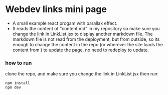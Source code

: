 # Webdev links mini page

- A small example react progam with parallax effect.
- It reads the content of "content.md" in my repository
  so make sure you change the link in LinkList.jsx to display another markdown file. The markdown file is
  not read from the deployment, but from outside, so its enough to change the content in the repo (or wherever
  the site loads the content from ) to update the page, no need to redeploy to update.

### how to run

clone the repo, and make sure you change the link in LinkList.jsx
then run:

```
npm install
npm dev

```
